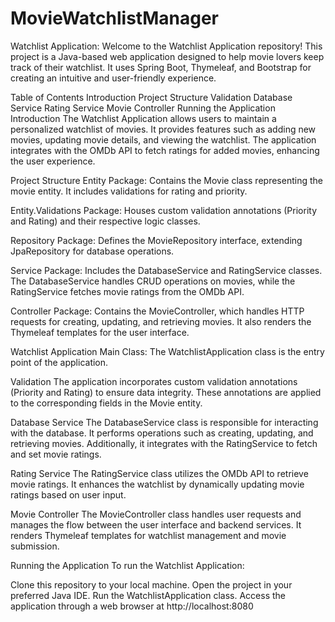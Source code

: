 # MovieWatchlistManager

Watchlist Application:
Welcome to the Watchlist Application repository! This project is a Java-based web application designed to help movie lovers keep track of their watchlist. It uses Spring Boot, Thymeleaf, and Bootstrap for creating an intuitive and user-friendly experience.

Table of Contents
Introduction
Project Structure
Validation
Database Service
Rating Service
Movie Controller
Running the Application
Introduction
The Watchlist Application allows users to maintain a personalized watchlist of movies. It provides features such as adding new movies, updating movie details, and viewing the watchlist. The application integrates with the OMDb API to fetch ratings for added movies, enhancing the user experience.

Project Structure
Entity Package: Contains the Movie class representing the movie entity. It includes validations for rating and priority.

Entity.Validations Package: Houses custom validation annotations (Priority and Rating) and their respective logic classes.

Repository Package: Defines the MovieRepository interface, extending JpaRepository for database operations.

Service Package: Includes the DatabaseService and RatingService classes. The DatabaseService handles CRUD operations on movies, while the RatingService fetches movie ratings from the OMDb API.

Controller Package: Contains the MovieController, which handles HTTP requests for creating, updating, and retrieving movies. It also renders the Thymeleaf templates for the user interface.

Watchlist Application Main Class: The WatchlistApplication class is the entry point of the application.

Validation
The application incorporates custom validation annotations (Priority and Rating) to ensure data integrity. These annotations are applied to the corresponding fields in the Movie entity.

Database Service
The DatabaseService class is responsible for interacting with the database. It performs operations such as creating, updating, and retrieving movies. Additionally, it integrates with the RatingService to fetch and set movie ratings.

Rating Service
The RatingService class utilizes the OMDb API to retrieve movie ratings. It enhances the watchlist by dynamically updating movie ratings based on user input.

Movie Controller
The MovieController class handles user requests and manages the flow between the user interface and backend services. It renders Thymeleaf templates for watchlist management and movie submission.

Running the Application
To run the Watchlist Application:

Clone this repository to your local machine.
Open the project in your preferred Java IDE.
Run the WatchlistApplication class.
Access the application through a web browser at http://localhost:8080
